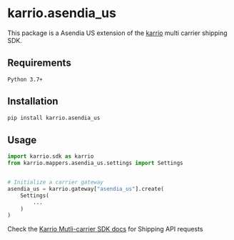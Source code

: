 
# karrio.asendia_us

This package is a Asendia US extension of the [karrio](https://pypi.org/project/karrio) multi carrier shipping SDK.

## Requirements

`Python 3.7+`

## Installation

```bash
pip install karrio.asendia_us
```

## Usage

```python
import karrio.sdk as karrio
from karrio.mappers.asendia_us.settings import Settings


# Initialize a carrier gateway
asendia_us = karrio.gateway["asendia_us"].create(
    Settings(
        ...
    )
)
```

Check the [Karrio Mutli-carrier SDK docs](https://docs.karrio.io) for Shipping API requests
